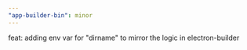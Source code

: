```yaml
---
"app-builder-bin": minor
---
```


feat: adding env var for "dirname" to mirror the logic in electron-builder
